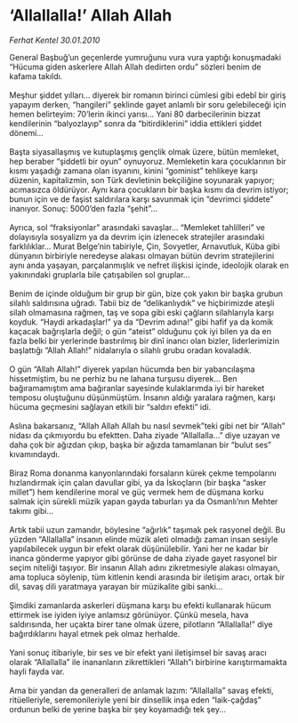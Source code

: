 # ‘Allallalla!’ Allah Allah

*Ferhat Kentel 30.01.2010*

<div class="taraf_structure_2col_1zq">
<div class="margen_n">



 <p>General Başbuğ’un geçenlerde yumruğunu vura vura yaptığı konuşmadaki “Hücuma giden askerlere Allah Allah dedirten ordu” sözleri benim de kafama takıldı. <br/><br/>Meşhur şiddet yılları... diyerek bir romanın birinci cümlesi gibi edebî bir giriş yapayım derken, “hangileri” şeklinde gayet anlamlı bir soru gelebileceği için hemen belirteyim: 70’lerin ikinci yarısı... Yani 80 darbecilerinin bizzat kendilerinin “balyozlayıp” sonra da “bitirdiklerini” iddia ettikleri şiddet dönemi... <br/><br/>Başta siyasallaşmış ve kutuplaşmış gençlik olmak üzere, bütün memleket, hep beraber “şiddetli bir oyun” oynuyoruz. Memleketin kara çocuklarının bir kısmı yaşadığı zamana olan isyanını, kinini “gominist” tehlikeye karşı düzenin, kapitalizmin, son Türk devletinin bekçiliğine soyunarak yapıyor; acımasızca öldürüyor. Aynı kara çocukların bir başka kısmı da devrim istiyor; bunun için ve de faşist saldırılara karşı savunmak için “devrimci şiddete” inanıyor. Sonuç: 5000’den fazla “şehit”... <br/><br/>Ayrıca, sol “fraksiyonlar” arasındaki savaşlar... “Memleket tahlilleri” ve dolayısıyla sosyalizm ya da devrim için izlenecek stratejiler arasındaki farklılıklar... Murat Belge’nin tabiriyle, Çin, Sovyetler, Arnavutluk, Küba gibi dünyanın birbiriyle neredeyse alakası olmayan bütün devrim stratejilerini aynı anda yaşayan, parçalanmışlık ve nefret ilişkisi içinde, ideolojik olarak en yakınındaki gruplarla bile çatışabilen sol gruplar... <br/><br/>Benim de içinde olduğum bir grup bir gün, bize çok yakın bir başka grubun silahlı saldırısına uğradı. Tabii biz de “delikanlıydık” ve hiçbirimizde ateşli silah olmamasına rağmen, taş ve sopa gibi eski çağların silahlarıyla karşı koyduk. “Haydi arkadaşlar!” ya da “Devrim adına!” gibi hafif ya da komik kaçacak bağrışlarla değil; o gün “ateist” olduğunu çok iyi bilen ya da en fazla belki bir yerlerinde bastırılmış bir dinî inancı olan bizler, liderlerimizin başlattığı “Allah Allah!” nidalarıyla o silahlı grubu oradan kovaladık.<br/><br/>O gün “Allah Allah!” diyerek yapılan hücumda ben bir yabancılaşma hissetmiştim, bu ne perhiz bu ne lahana turşusu diyerek... Ben bağıramamıştım ama bağıranlar sayesinde kulaklarımda iyi bir hareket temposu oluştuğunu düşünmüştüm. İnsanın aldığı yaralara rağmen, karşı hücuma geçmesini sağlayan etkili bir “saldırı efekti” idi. <br/><br/>Aslına bakarsanız, “Allah Allah Allah bu nasıl sevmek”teki gibi net bir “Allah” nidası da çıkmıyordu bu efektten. Daha ziyade “Allallalla...” diye uzayan ve daha çok bir ağızdan çıkıp, başka bir ağızda tamamlanan bir “bulut ses” kıvamındaydı. <br/><br/>Biraz Roma donanma kanyonlarındaki forsaların kürek çekme tempolarını hızlandırmak için çalan davullar gibi, ya da İskoçların (bir başka “asker millet”) hem kendilerine moral ve güç vermek hem de düşmana korku salmak için sürekli müzik yapan gayda taburları ya da Osmanlı’nın Mehter takımı gibi... <br/><br/>Artık tabii uzun zamandır, böylesine “ağırlık” taşımak pek rasyonel değil. Bu yüzden “Allallalla” insanın elinde müzik aleti olmadığı zaman insan sesiyle yapılabilecek uygun bir efekt olarak düşünülebilir. Yani her ne kadar bir inanca gönderme yapıyor gibi görünse de daha ziyade gayet rasyonel bir seçim niteliği taşıyor. Bir insanın Allah adını zikretmesiyle alakası olmayan, ama topluca söylenip, tüm kitlenin kendi arasında bir iletişim aracı, ortak bir dil, savaş dili yaratmaya yarayan bir müzikalite gibi sanki... <br/><br/>Şimdiki zamanlarda askerleri düşmana karşı bu efekti kullanarak hücum ettirmek ise iyiden iyiye anlamsız görünüyor. Çünkü mesela, hava saldırısında, her uçakta birer tane olmak üzere, pilotların “Allallalla!” diye bağırdıklarını hayal etmek pek olmaz herhalde. <br/><br/>Yani sonuç itibariyle, bir ses ve bir efekt yani iletişimsel bir savaş aracı olarak “Allallalla” ile inananların zikrettikleri “Allah”ı birbirine karıştırmamakta hayli fayda var. <br/><br/>Ama bir yandan da generalleri de anlamak lazım: “Allallalla” savaş efekti, ritüelleriyle, seremonileriyle yeni bir dinsellik inşa eden “laik-çağdaş” ordunun belki de yerine başka bir şey koyamadığı tek şey... </p>
<br/>
<br/>
<br/>



<br/>


<div id="taraf_not">
</div>

</div>


</div>
